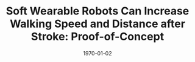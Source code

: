 ---
title: "Soft Wearable Robots Can Increase Walking Speed and Distance after Stroke: Proof-of-Concept"
collection: publications
permalink: /publication/Ab-2
date: 1970-01-02
venue: 'Engineering'
citation: 'Awad L.,  Bae J., O’Donnell K., Hendron K., <b>Kudzia P.</b>,  Zurawski E., Holt K., Ellis T.,  Walsh C., Soft Wearable Robots Can Increase Walking Speed and Distance after Stroke: Proof-of-Concept, <i>American Physical Therapy Association Combined Sections Meeting</i>. San Antonio, TX, USA. <b>2017</b>'
---